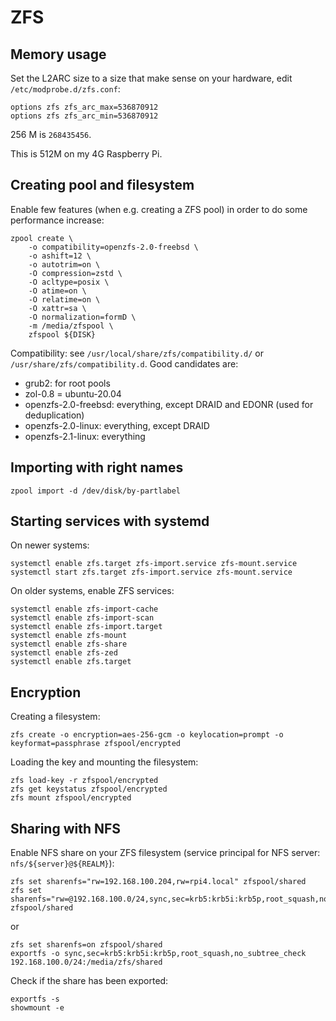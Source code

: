 # ZFS

## Memory usage

Set the L2ARC size to a size that make sense on your hardware, edit `/etc/modprobe.d/zfs.conf`:

```
options zfs zfs_arc_max=536870912
options zfs zfs_arc_min=536870912
```

256 M is `268435456`.

This is 512M on my 4G Raspberry Pi.

## Creating pool and filesystem

Enable few features (when e.g. creating a ZFS pool) in order to do some performance increase:

```
zpool create \
    -o compatibility=openzfs-2.0-freebsd \
    -o ashift=12 \
    -o autotrim=on \
    -O compression=zstd \
    -O acltype=posix \
    -O atime=on \
    -O relatime=on \
    -O xattr=sa \
    -O normalization=formD \
    -m /media/zfspool \
    zfspool ${DISK}
```

Compatibility: see `/usr/local/share/zfs/compatibility.d/` or `/usr/share/zfs/compatibility.d`. Good candidates are:

* grub2: for root pools
* zol-0.8 = ubuntu-20.04
* openzfs-2.0-freebsd: everything, except DRAID and EDONR (used for deduplication)
* openzfs-2.0-linux: everything, except DRAID
* openzfs-2.1-linux: everything

## Importing with right names

```
zpool import -d /dev/disk/by-partlabel
```

## Starting services with systemd

On newer systems:

```
systemctl enable zfs.target zfs-import.service zfs-mount.service
systemctl start zfs.target zfs-import.service zfs-mount.service
```

On older systems, enable ZFS services:

```
systemctl enable zfs-import-cache
systemctl enable zfs-import-scan
systemctl enable zfs-import.target
systemctl enable zfs-mount
systemctl enable zfs-share
systemctl enable zfs-zed
systemctl enable zfs.target
```

## Encryption

Creating a filesystem:

```
zfs create -o encryption=aes-256-gcm -o keylocation=prompt -o keyformat=passphrase zfspool/encrypted
```

Loading the key and mounting the filesystem:

```
zfs load-key -r zfspool/encrypted
zfs get keystatus zfspool/encrypted
zfs mount zfspool/encrypted
```

## Sharing with NFS

Enable NFS share on your ZFS filesystem (service principal for NFS server: `nfs/${server}@${REALM}`):

```
zfs set sharenfs="rw=192.168.100.204,rw=rpi4.local" zfspool/shared
zfs set sharenfs="rw=@192.168.100.0/24,sync,sec=krb5:krb5i:krb5p,root_squash,no_subtree_check" zfspool/shared
```

or 

```
zfs set sharenfs=on zfspool/shared
exportfs -o sync,sec=krb5:krb5i:krb5p,root_squash,no_subtree_check 192.168.100.0/24:/media/zfs/shared
```

Check if the share has been exported:

```
exportfs -s
showmount -e
```

